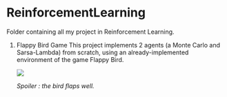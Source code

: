 # ReinforcementLearning
Folder containing all my project in Reinforcement Learning.


1. Flappy Bird Game
   This project implements 2 agents (a Monte Carlo and Sarsa-Lambda) from scratch, using an already-implemented environment of the game Flappy Bird.

   ![]([https://github.com/omeurer/ReinforcementLearning/expected_sarsa_infinite_play.gif](https://github.com/omeurer/ReinforcementLearning/blob/main/expected_sarsa_infinite_play.gif))
   
   
   *Spoiler : the bird flaps well.*
